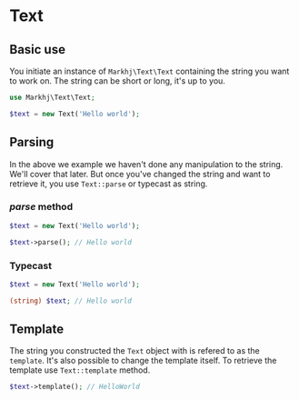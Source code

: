 # Text

## Basic use
You initiate an instance of `Markhj\Text\Text` containing the string you want to work on. The string can be short or long, it's up to you.

```php
use Markhj\Text\Text;

$text = new Text('Hello world');
```

## Parsing
In the above we example we haven't done any manipulation to the string. We'll cover that later. But once you've changed the string and want to retrieve it, you use `Text::parse` or typecast as string.

### *parse* method
```php
$text = new Text('Hello world');

$text->parse(); // Hello world
```

### Typecast
```php
$text = new Text('Hello world');

(string) $text; // Hello world
```

## Template
The string you constructed the `Text` object with is refered to as the `template`. It's also possible to change the template itself. To retrieve the template use `Text::template` method.

```php
$text->template(); // HelloWorld
```

